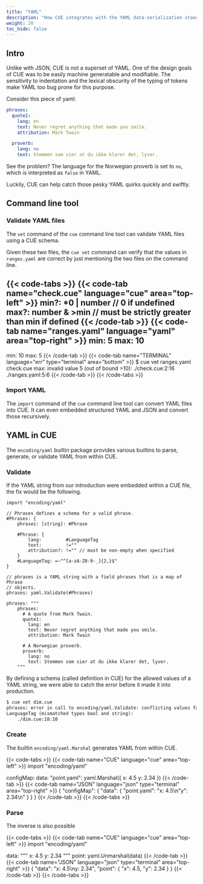 ```yaml
---
title: "YAML"
description: "How CUE integrates with the YAML data-serialization standard"
weight: 20
toc_hide: false
---
```


## Intro

Unlike with JSON, CUE is not a superset of YAML.
One of the design goals of CUE was to be easily machine generatable and
modifiable.
The sensitivity to indentation and the lexical obscurity of the typing of
tokens make YAML too bug prone for this purpose.

Consider this piece of yaml:

```yml
phrases:
  quote1:
    lang: en
    text: Never regret anything that made you smile.
    attribution: Mark Twain

  proverb:
    lang: no
    text: Stemmen som sier at du ikke klarer det, lyver.
```

See the problem?
The language for the Norwegian proverb is set to `no`, which is interpreted
as `false` in YAML.

Luckily, CUE can help catch those pesky YAML quirks quickly and swiftly.


## Command line tool

### Validate YAML files

The `vet` command of the `cue` command line tool can validate
YAML files using a CUE schema.

Given these two files, the `cue vet` command can verify that the values in
`ranges.yaml` are correct by just mentioning the two files on the command line.

{{< code-tabs >}}
{{< code-tab name="check.cue" language="cue"  area="top-left" >}}
min?: *0 | number    // 0 if undefined
max?: number & >min  // must be strictly greater than min if defined
{{< /code-tab >}}
{{< code-tab name="ranges.yaml" language="yaml"  area="top-right" >}}
min: 5
max: 10
---
min: 10
max: 5
{{< /code-tab >}}
{{< code-tab name="TERMINAL" language="err" type="terminal" area="bottom" >}}
$ cue vet ranges.yaml check.cue
max: invalid value 5 (out of bound >10):
    ./check.cue:2:16
    ./ranges.yaml:5:6
{{< /code-tab >}}
{{< /code-tabs >}}

### Import YAML

The `import` command of the `cue` command line tool can convert YAML files
into CUE.
It can even embedded structured YAML and JSON and convert those recursively.


## YAML in CUE

The `encoding/yaml` builtin package provides various builtins to
parse, generate, or validate YAML from within CUE.

### Validate

If the YAML string from our introduction were embedded within a CUE file,
the fix would be the following.

<!-- TODO: Can #layout cope with /2/ files instead of 3?
This needs a top-and-bottom layout, with the error messages on the bottom, not
the side-by-side default, but we only have 2 files.
-->
```cue
import "encoding/yaml"

// Phrases defines a schema for a valid phrase.
#Phrases: {
	phrases: [string]: #Phrase

	#Phrase: {
		lang:         #LanguageTag
		text:         !=""
		attribution?: !="" // must be non-empty when specified
	}
	#LanguageTag: =~"^[a-zA-Z0-9-_]{2,}$"
}

// phrases is a YAML string with a field phrases that is a map of Phrase
// objects.
phrases: yaml.Validate(#Phrases)

phrases: """
	phrases:
	  # A quote from Mark Twain.
	  quote1:
	    lang: en
	    text: Never regret anything that made you smile.
	    attribution: Mark Twain

	  # A Norwegian proverb.
	  proverb:
	    lang: no
	    text: Stemmen som sier at du ikke klarer det, lyver.
	"""
```

By defining a schema (called definition in CUE) for the allowed values of a YAML
string, we were able to catch the error before it made it into production.

```txt
$ cue vet dim.cue
phrases: error in call to encoding/yaml.Validate: conflicting values false and
LanguageTag (mismatched types bool and string):
    ./dim.cue:18:10
```


### Create

The builtin `encoding/yaml.Marshal` generates YAML from within CUE.

{{< code-tabs >}}
{{< code-tab name="CUE" language="cue"  area="top-left" >}}
import "encoding/yaml"

configMap: data: "point.yaml":
	yaml.Marshal({
		x: 4.5
		y: 2.34
	})
{{< /code-tab >}}
{{< code-tab name="JSON" language="json" type="terminal" area="top-right" >}}
{
    "configMap": {
        "data": {
            "point.yaml": "x: 4.5\n\"y\": 2.34\n"
        }
    }
}
{{< /code-tab >}}
{{< /code-tabs >}}

### Parse

The inverse is also possible

{{< code-tabs >}}
{{< code-tab name="CUE" language="cue"  area="top-left" >}}
import "encoding/yaml"

data: """
	x: 4.5
	y: 2.34
	"""
point: yaml.Unmarshal(data)
{{< /code-tab >}}
{{< code-tab name="JSON" language="json" type="terminal" area="top-right" >}}
{
    "data": "x: 4.5\ny: 2.34",
    "point": {
        "x": 4.5,
        "y": 2.34
    }
}
{{< /code-tab >}}
{{< /code-tabs >}}

